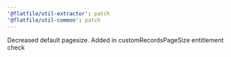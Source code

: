 ```yaml
---
'@flatfile/util-extractor': patch
'@flatfile/util-common': patch
---
```


Decreased default pagesize. Added in customRecordsPageSize entitlement check
